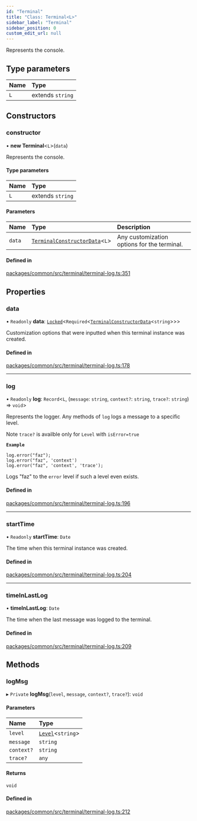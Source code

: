 ```yaml
---
id: "Terminal"
title: "Class: Terminal<L>"
sidebar_label: "Terminal"
sidebar_position: 0
custom_edit_url: null
---
```


Represents the console.

## Type parameters

| Name | Type             |
| :--- | :--------------- |
| `L`  | extends `string` |

## Constructors

### constructor

• **new Terminal**<`L`\>(`data`)

Represents the console.

#### Type parameters

| Name | Type             |
| :--- | :--------------- |
| `L`  | extends `string` |

#### Parameters

| Name   | Type                                                                        | Description                                 |
| :----- | :-------------------------------------------------------------------------- | :------------------------------------------ |
| `data` | [`TerminalConstructorData`](../interfaces/TerminalConstructorData.md)<`L`\> | Any customization options for the terminal. |

#### Defined in

[packages/common/src/terminal/terminal-log.ts:351](https://github.com/armitjs/armit/blob/204c0a1/packages/common/src/terminal/terminal-log.ts#L351)

## Properties

### data

• `Readonly` **data**: [`Locked`](../modules.md#locked)<`Required`<[`TerminalConstructorData`](../interfaces/TerminalConstructorData.md)<`string`\>\>\>

Customization options that were inputted when this terminal instance was created.

#### Defined in

[packages/common/src/terminal/terminal-log.ts:178](https://github.com/armitjs/armit/blob/204c0a1/packages/common/src/terminal/terminal-log.ts#L178)

---

### log

• `Readonly` **log**: `Record`<`L`, (`message`: `string`, `context?`: `string`, `trace?`: `string`) => `void`\>

Represents the logger. Any methods of `log` logs a message to a specific level.

Note `trace?` is availble only for `Level` with `isError=true`

**`Example`**

```
log.error("faz");
log.error("faz", 'context')
log.error("faz", 'context', 'trace');

```

Logs "faz" to the `error` level if such a level even exists.

#### Defined in

[packages/common/src/terminal/terminal-log.ts:196](https://github.com/armitjs/armit/blob/204c0a1/packages/common/src/terminal/terminal-log.ts#L196)

---

### startTime

• `Readonly` **startTime**: `Date`

The time when this terminal instance was created.

#### Defined in

[packages/common/src/terminal/terminal-log.ts:204](https://github.com/armitjs/armit/blob/204c0a1/packages/common/src/terminal/terminal-log.ts#L204)

---

### timeInLastLog

• **timeInLastLog**: `Date`

The time when the last message was logged to the terminal.

#### Defined in

[packages/common/src/terminal/terminal-log.ts:209](https://github.com/armitjs/armit/blob/204c0a1/packages/common/src/terminal/terminal-log.ts#L209)

## Methods

### logMsg

▸ `Private` **logMsg**(`level`, `message`, `context?`, `trace?`): `void`

#### Parameters

| Name       | Type                                         |
| :--------- | :------------------------------------------- |
| `level`    | [`Level`](../interfaces/Level.md)<`string`\> |
| `message`  | `string`                                     |
| `context?` | `string`                                     |
| `trace?`   | `any`                                        |

#### Returns

`void`

#### Defined in

[packages/common/src/terminal/terminal-log.ts:212](https://github.com/armitjs/armit/blob/204c0a1/packages/common/src/terminal/terminal-log.ts#L212)
